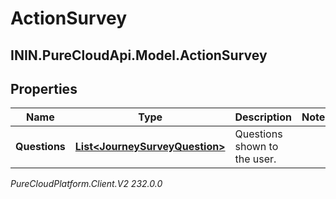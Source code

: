 # ActionSurvey

## ININ.PureCloudApi.Model.ActionSurvey

## Properties

|Name | Type | Description | Notes|
|------------ | ------------- | ------------- | -------------|
| **Questions** | [**List&lt;JourneySurveyQuestion&gt;**](JourneySurveyQuestion) | Questions shown to the user. | |



_PureCloudPlatform.Client.V2 232.0.0_
